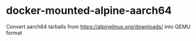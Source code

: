 # docker-mounted-alpine-aarch64
Convert aarch64 tarballs from https://alpinelinux.org/downloads/ into QEMU format
